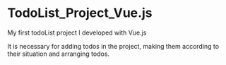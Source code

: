 # TodoList_Project_Vue.js
My first todoList project I developed with Vue.js

It is necessary for adding todos in the project, making them according to their situation and arranging todos.
